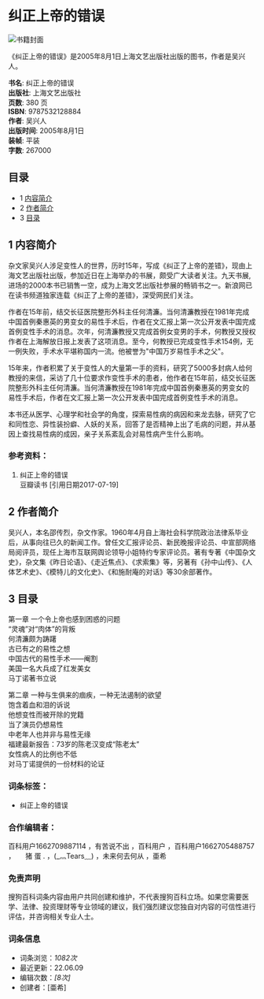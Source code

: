# 纠正上帝的错误

![书籍封面](https://pic.baike.soso.com/ugc/baikepic2/14793/20220508001202-105574822_jpeg_138_200_5852.jpg)

《纠正上帝的错误》是2005年8月1日上海文艺出版社出版的图书，作者是吴兴人。

**书名**: 纠正上帝的错误  
**出版社**: 上海文艺出版社  
**页数**: 380 页  
**ISBN**: 9787532128884  
**作者**: 吴兴人  
**出版时间**: 2005年8月1日  
**装帧**: 平装  
**字数**: 267000  

## 目录

- 1 [内容简介](#para1)
- 2 [作者简介](#para2)
- 3 [目录](#para3)

## 1 内容简介

杂文家吴兴人涉足变性人的世界，历时15年，写成《纠正了上帝的差错》，现由上海文艺出版社出版，参加近日在上海举办的书展，颇受广大读者关注。九天书展,进场的2000本书已销售一空，成为上海文艺出版社参展的畅销书之一。新浪网已在读书频道独家连载《纠正了上帝的差错》，深受网民们关注。

作者在15年前，结交长征医院整形外科主任何清濂。当何清濂教授在1981年完成中国首例秦惠英的男变女的易性手术后，作者在文汇报上第一次公开发表中国完成首例变性手术的消息。次年，何清濂教授又完成首例女变男的手术，何教授又授权作者在上海解放日报上发表了这项消息。至今，何教授已完成变性手术154例，无一例失败，手术水平堪称国内一流。他被誉为"中国万岁易性手术之父"。

15年来，作者积累了关于变性人的大量第一手的资料，研究了5000多封病人给何教授的来信，采访了几十位要求作变性手术的患者，他作者在15年前，结交长征医院整形外科主任何清濂。当何清濂教授在1981年完成中国首例秦惠英的男变女的易性手术后，作者在文汇报上第一次公开发表中国完成首例变性手术的消息。

本书还从医学、心理学和社会学的角度，探索易性病的病因和来龙去脉，研究了它和同性恋、异性装扮癖、人妖的关系，回答了是否精神上出了毛病的问题，并从基因上查找易性病的成因，亲子关系紊乱会对易性病产生什么影响。  

### 参考资料：

1. 纠正上帝的错误  
豆瓣读书 [引用日期2017-07-19]

## 2 作者简介

吴兴人，本名邵传烈，杂文作家。1960年4月自上海社会科学院政治法律系毕业后，从事向往已久的新闻工作。曾任文汇报评论员、新民晚报评论员、中宣部网络局阅评员，现任上海市互联网舆论领导小姐特约专家评论员。著有专著《中国杂文史》，杂文集《昨日论语》、《走近焦点》、《求索集》等，另著有《孙中山传》、《人体艺术史》、《模特儿的文化史》、《和施耐庵的对话》等30余部著作。

## 3 目录

第一章 一个令上帝也感到困惑的问题  
“灵魂”对“肉体”的背叛  
何清濂颇为踌躇  
古已有之的易性之想  
中国古代的易性手术——阉割  
美国一名大兵成了红发美女  
马丁诺著书立说  

第二章 一种与生俱来的痼疾，一种无法遏制的欲望  
饱含着血和泪的诉说  
他想变性而被开除的党籍  
当了演员仍想易性  
中老年人也并非与易性无缘  
福建最新报告：73岁的陈老汉变成“陈老太”  
女性病人的比例也不低  
对马丁诺提供的一份材料的论证  

### 词条标签：

- 纠正上帝的错误 

### 合作编辑者：

百科用户1662709887114 ，有苦说不出 ，百科用户 ，百科用户1662705488757 ，　　猪 蛋 . ，(_灬Tears﹏) ，未来何去何从 ，亜希 

### 免责声明

搜狗百科词条内容由用户共同创建和维护，不代表搜狗百科立场。如果您需要医学、法律、投资理财等专业领域的建议，我们强烈建议您独自对内容的可信性进行评估，并咨询相关专业人士。 

### 词条信息

- 词条浏览：_1082次_  
- 最近更新：22.06.09  
- 编辑次数：_[8次]_  
- 创建者：[亜希] 
<!-- tcd_original_link https://baike.sogou.com/v63321288.htm -->
